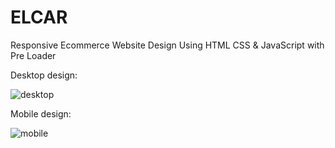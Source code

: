 # ELCAR
Responsive Ecommerce Website Design Using HTML CSS &amp; JavaScript with Pre Loader

Desktop design:

![desktop](https://user-images.githubusercontent.com/95019708/174872017-26ef265a-c27c-4e0a-a7c2-fcf20e824c45.png)

Mobile design:

![mobile](https://user-images.githubusercontent.com/95019708/174871752-318e50f1-98d7-41c0-80e5-054268ed2c30.png)
